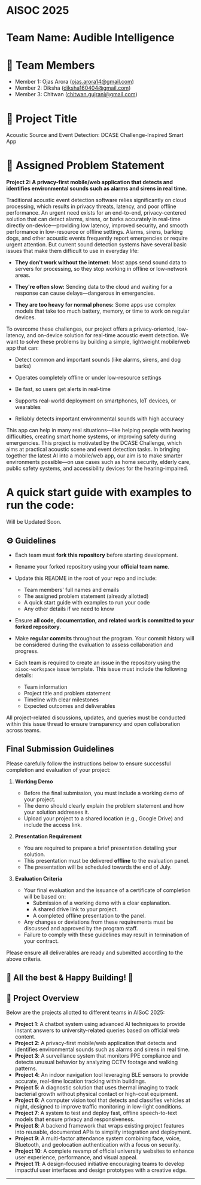 # AISOC 2025

# Team Name: Audible Intelligence

# 👥 Team Members
- Member 1: Ojas Arora (ojas.arora14@gmail.com)
- Member 2: Diksha (diksha160404@gmail.com)
- Member 3: Chitwan (chitwan.gujrani@gmail.com)

# 🧠 Project Title

Acoustic Source and Event Detection: DCASE Challenge-Inspired Smart App

# 🧩 Assigned Problem Statement

**Project 2: A privacy-first mobile/web application that detects and identifies environmental sounds such as alarms and sirens in real time.**

Traditional acoustic event detection software relies significantly on cloud processing, which results in privacy threats, latency, and poor offline performance. An urgent need exists for an end-to-end, privacy-centered solution that can detect alarms, sirens, or barks accurately in real-time directly on-device—providing low latency, improved security, and smooth performance in low-resource or offline settings.
Alarms, sirens, barking dogs, and other acoustic events frequently report emergencies or require urgent attention. But current sound detection systems have several basic issues that make them difficult to use in everyday life:

- **They don't work without the internet:** Most apps send sound data to servers for processing, so they stop working in offline or low-network areas.

- **They're often slow:** Sending data to the cloud and waiting for a response can cause delays—dangerous in emergencies.

- **They are too heavy for normal phones:** Some apps use complex models that take too much battery, memory, or time to work on regular devices.


To overcome these challenges, our project offers a privacy-oriented, low-latency, and on-device solution for real-time acoustic event detection. We want to solve these problems by building a simple, lightweight mobile/web app that can:

- Detect common and important sounds (like alarms, sirens, and dog barks)

- Operates completely offline or under low-resource settings

- Be fast, so users get alerts in real-time

- Supports real-world deployment on smartphones, IoT devices, or wearables

- Reliably detects important environmental sounds with high accuracy

This app can help in many real situations—like helping people with hearing difficulties, creating smart home systems, or improving safety during emergencies. This project is motivated by the DCASE Challenge, which aims at practical acoustic scene and event detection tasks. In bringing together the latest AI into a mobile/web app, our aim is to make smarter environments possible—on use cases such as home security, elderly care, public safety systems, and accessibility devices for the hearing-impaired.

# A quick start guide with examples to run the code:

Will be Updated Soon.

## ⚙️ Guidelines

- Each team must **fork this repository** before starting development.
- Rename your forked repository using your **official team name**.
- Update this README in the root of your repo and include: 
  - Team members' full names and emails  
  - The assigned problem statement (already allotted)
  - A quick start guide with examples to run your code
  - Any other details if we need to know
  
- Ensure **all code, documentation, and related work is committed to your forked repository**. 
- Make **regular commits** throughout the program. Your commit history will be considered during the evaluation to assess collaboration and progress.
- Each team is required to create an issue in the repository using the `aisoc-workspace` issue template. This issue must include the following details:

  - Team information  
  - Project title and problem statement  
  - Timeline with clear milestones  
  - Expected outcomes and deliverables  

All project-related discussions, updates, and queries must be conducted within this issue thread to ensure transparency and open collaboration across teams.

## Final Submission Guidelines

Please carefully follow the instructions below to ensure successful completion and evaluation of your project:

1. **Working Demo**  
   - Before the final submission, you must include a working demo of your project.  
   - The demo should clearly explain the problem statement and how your solution addresses it.  
   - Upload your project to a shared location (e.g., Google Drive) and include the access link.

2. **Presentation Requirement**  
   - You are required to prepare a brief presentation detailing your solution.  
   - This presentation must be delivered **offline** to the evaluation panel.  
   - The presentation will be scheduled towards the end of July.

3. **Evaluation Criteria**  
   - Your final evaluation and the issuance of a certificate of completion will be based on:
     - Submission of a working demo with a clear explanation.
     - A shared drive link to your project.
     - A completed offline presentation to the panel.
   - Any changes or deviations from these requirements must be discussed and approved by the program staff.  
   - Failure to comply with these guidelines may result in termination of your contract.

Please ensure all deliverables are ready and submitted according to the above criteria.



## 🚀 All the best & Happy Building! 🚀


## 📌 Project Overview

Below are the projects allotted to different teams in AISoC 2025:

- **Project 1**: A chatbot system using advanced AI techniques to provide instant answers to university-related queries based on official web content.
- **Project 2**: A privacy-first mobile/web application that detects and identifies environmental sounds such as alarms and sirens in real time.
- **Project 3**: A surveillance system that monitors PPE compliance and detects unusual behavior by analyzing CCTV footage and walking patterns.
- **Project 4**: An indoor navigation tool leveraging BLE sensors to provide accurate, real-time location tracking within buildings.
- **Project 5**: A diagnostic solution that uses thermal imaging to track bacterial growth without physical contact or high-cost equipment.
- **Project 6**: A computer vision tool that detects and classifies vehicles at night, designed to improve traffic monitoring in low-light conditions.
- **Project 7**: A system to test and deploy fast, offline speech-to-text models that ensure privacy and responsiveness.
- **Project 8**: A backend framework that wraps existing project features into reusable, documented APIs to simplify integration and deployment.
- **Project 9**: A multi-factor attendance system combining face, voice, Bluetooth, and geolocation authentication with a focus on security.
- **Project 10**: A complete revamp of official university websites to enhance user experience, performance, and visual appeal.
- **Project 11**: A design-focused initiative encouraging teams to develop impactful user interfaces and design prototypes with a creative edge.

---



